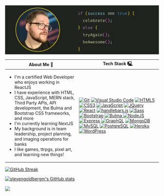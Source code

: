![Header](imgs/README-Header.png)

<table>
  <thead>
    <tr>
      <th> About Me 🚀 </th>
      <th> Tech Stack 🖳 </th>
    </tr>
  </thead>
  <tbody>
    <tr>
      <td>
        <ul>
          <li> 
            I'm a certified Web Developer who enjoys working in ReactJS 
          </li>
          <li> 
            I have experience with HTML, CSS, JavaScript, MERN stack, Third Party APIs, API development, the Bulma and Bootstrap CSS frameworks, and more
          </li>
          <li> 
            I'm currently learning NextJS
          </li> 
          <li> 
            My background is in team leadership, project planning, and imaging operations for banks
          </li>
          <li> 
            I like games, ttrpgs, pixel art, and learning new things!
          </li>
        </ul>
      </td>
      <td>
        <!-- <img src="https://img.shields.io/badge/-html-grey?logo=HTML5&logoColor=E34F26&style=for-the-badge" alt="HTML badge"/> 
        <img src="https://img.shields.io/badge/-CSS3-grey?logo=CSS3&logoColor=1572B6&style=for-the-badge" alt="CSS badge"/> 
        <img src="https://img.shields.io/badge/-JavaScript-grey?logo=JavaScript&logoColor=F7DF1E&style=for-the-badge" alt="JavaScript badge"/> 
        <img src="https://img.shields.io/badge/-MongoDB-grey?logo=MongoDB&logoColor=47A248&style=for-the-badge" alt="MongoDB badge"/> 
        <img src="https://img.shields.io/badge/-Express-grey?logo=Express&logoColor=white&style=for-the-badge" alt="Express badge"/> 
        <img src="https://img.shields.io/badge/-React-grey?logo=React&logoColor=61DAFB&style=for-the-badge" alt="React badge"/> 
        <img src="https://img.shields.io/badge/-Node.js-grey?logo=Node.js&logoColor=339933&style=for-the-badge" alt="Node.js badge"/> 
        <img src="https://img.shields.io/badge/-GraphQL-grey?logo=GraphQL&logoColor=E10098&style=for-the-badge" alt="GraphQL badge"/> 
        <img src="https://img.shields.io/badge/-github-grey?logo=github&logoColor=white&style=for-the-badge" alt="GitHub badge"/> 
        <img src="https://img.shields.io/badge/Visual%20Studio%20Code-grey.svg?style=for-the-badge&logo=visual-studio-code&logoColor=white"> -->
        <a href="https://git-scm.com/" target="_blank" rel="noreferrer"><img src="https://raw.githubusercontent.com/danielcranney/readme-generator/main/public/icons/skills/git-colored.svg" width="36" height="36" alt="Git" /></a>
        <a href="https://code.visualstudio.com/" target="_blank" rel="noreferrer"><img src="https://cdn.cdnlogo.com/logos/v/82/visual-studio-code.svg" width="36" height="36" alt="Visual Studio Code" /></a>
        <a href="https://developer.mozilla.org/en-US/docs/Glossary/HTML5" target="_blank" rel="noreferrer"><img src="https://raw.githubusercontent.com/danielcranney/readme-generator/main/public/icons/skills/html5-colored.svg" width="36" height="36" alt="HTML5" /></a>
        <a href="https://www.w3.org/TR/CSS/#css" target="_blank" rel="noreferrer"><img src="https://raw.githubusercontent.com/danielcranney/readme-generator/main/public/icons/skills/css3-colored.svg" width="36" height="36" alt="CSS3" /></a>
        <a href="https://developer.mozilla.org/en-US/docs/Web/JavaScript" target="_blank" rel="noreferrer"><img src="https://raw.githubusercontent.com/danielcranney/readme-generator/main/public/icons/skills/javascript-colored.svg" width="36" height="36" alt="JavaScript" /></a>
        <a href="https://jquery.com/" target="_blank" rel="noreferrer"><img src="https://raw.githubusercontent.com/danielcranney/readme-generator/main/public/icons/skills/jquery-colored.svg" width="36" height="36" alt="JQuery" /></a>
        <a href="https://reactjs.org/" target="_blank" rel="noreferrer"><img src="https://raw.githubusercontent.com/danielcranney/readme-generator/main/public/icons/skills/react-colored.svg" width="36" height="36" alt="React" /></a>
        <a href="https://handlebarsjs.com/" target="_blank" rel="noreferrer"><img src="https://www.vectorlogo.zone/logos/handlebarsjs/handlebarsjs-icon.svg" width="36" height="36" alt="handlebars.js" /></a>
        <a href="https://sass-lang.com/" target="_blank" rel="noreferrer"><img src="https://raw.githubusercontent.com/danielcranney/readme-generator/main/public/icons/skills/sass-colored.svg" width="36" height="36" alt="Sass" /></a>
        <a href="https://getbootstrap.com/" target="_blank" rel="noreferrer"><img src="https://raw.githubusercontent.com/danielcranney/readme-generator/main/public/icons/skills/bootstrap-colored.svg" width="36" height="36" alt="Bootstrap" /></a>
        <a href="https://bulma.io" target="_blank" rel="noreferrer">
          <img src="https://cdn.worldvectorlogo.com/logos/bulma.svg" width="36" height="36" alt="Bulma" />
        </a>
        <a href="https://nodejs.org/en/" target="_blank" rel="noreferrer"><img src="https://raw.githubusercontent.com/danielcranney/readme-generator/main/public/icons/skills/nodejs-colored.svg" width="36" height="36" alt="NodeJS" /></a>
        <a href="https://expressjs.com/" target="_blank" rel="noreferrer"><img src="https://raw.githubusercontent.com/danielcranney/readme-generator/main/public/icons/skills/express-colored.svg" width="36" height="36" alt="Express" /></a>
        <a href="https://graphql.org/" target="_blank" rel="noreferrer"><img src="https://raw.githubusercontent.com/danielcranney/readme-generator/main/public/icons/skills/graphql-colored.svg" width="36" height="36" alt="GraphQL" /></a>
        <a href="https://www.mongodb.com/" target="_blank" rel="noreferrer"><img src="https://raw.githubusercontent.com/danielcranney/readme-generator/main/public/icons/skills/mongodb-colored.svg" width="36" height="36" alt="MongoDB" /></a>
        <a href="https://www.mysql.com/" target="_blank" rel="noreferrer"><img src="https://raw.githubusercontent.com/danielcranney/readme-generator/main/public/icons/skills/mysql-colored.svg" width="36" height="36" alt="MySQL" /></a>
        <a href="https://www.postgresql.org/" target="_blank" rel="noreferrer"><img src="https://raw.githubusercontent.com/danielcranney/readme-generator/main/public/icons/skills/postgresql-colored.svg" width="36" height="36" alt="PostgreSQL" /></a>
        <a href="https://www.heroku.com/" target="_blank" rel="noreferrer"><img src="https://raw.githubusercontent.com/danielcranney/readme-generator/main/public/icons/skills/heroku-colored.svg" width="36" height="36" alt="Heroku" /></a>
        <!-- <a href="https://www.adobe.com/uk/products/photoshop.html" target="_blank" rel="noreferrer">
          <img src="https://raw.githubusercontent.com/danielcranney/readme-generator/main/public/icons/skills/photoshop-colored.svg" width="36" height="36" alt="Photoshop" />
        </a> -->
        <a href="https://wordpress.org" target="_blank" rel="noreferrer">
          <img src="https://cdn.worldvectorlogo.com/logos/wordpress-blue.svg" width="36" height="36" alt="WordPress" />
        </a>
      </td>
    </tr>
  </tbody>
</table>

[![GitHub Streak](https://streak-stats.demolab.com?user=stevengoldbergm&mode=weekly&theme=nightowl)](https://git.io/streak-stats)

[![stevengoldbergm's GitHub stats](https://github-readme-stats.vercel.app/api?username=stevengoldbergm)](https://github.com/anuraghazra/github-readme-stats)

<a href="https://github.com/anuraghazra/convoychat">
  <img align="center" src="https://github-readme-stats.vercel.app/api/top-langs/?username=stevengoldbergm"/>
